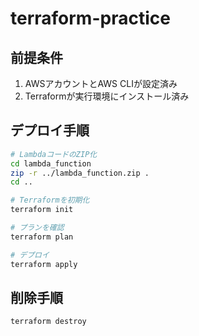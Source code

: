 # terraform-practice

## 前提条件
1. AWSアカウントとAWS CLIが設定済み
2. Terraformが実行環境にインストール済み

## デプロイ手順
```bash
# LambdaコードのZIP化
cd lambda_function
zip -r ../lambda_function.zip .
cd ..

# Terraformを初期化
terraform init

# プランを確認
terraform plan

# デプロイ
terraform apply
```

## 削除手順
```bash
terraform destroy
```